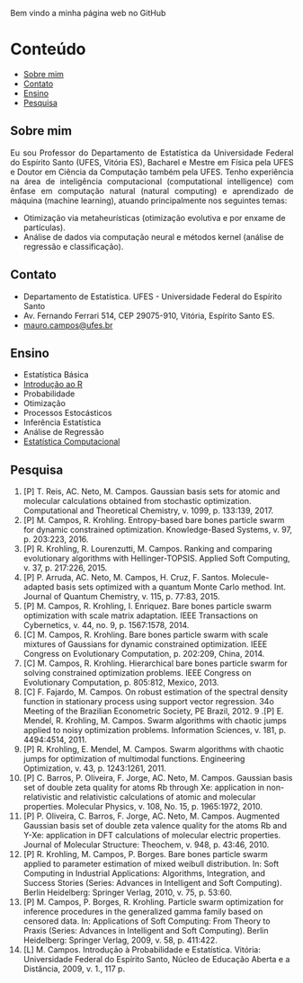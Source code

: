 <p align="justify">
Bem vindo a minha página web no GitHub
</p>

# Conteúdo
  * [Sobre mim](#sec-1)
  * [Contato](#sec-2)
  * [Ensino](#sec-3)
  * [Pesquisa](#sec-4)
  
## Sobre mim <a id="sec-1"></a>

<p align="justify">
Eu sou Professor do Departamento de Estatística da Universidade Federal do Espírito Santo (UFES, Vitória ES), Bacharel e Mestre em Física pela UFES e Doutor em Ciência da Computação também pela UFES. Tenho experiência na área de inteligência computacional (computational intelligence) com ênfase em computação natural (natural computing) e aprendizado de máquina (machine learning), atuando principalmente nos seguintes temas:
</p>

- Otimização via metaheurísticas (otimização evolutiva e por enxame de partículas).
- Análise de dados via computação neural e métodos kernel (análise de regressão e classificação).

## Contato <a id="sec-2"></a>

- Departamento de Estatística. UFES - Universidade Federal do Espírito Santo
- Av. Fernando Ferrari 514, CEP 29075-910, Vitória, Espírito Santo ES.
- <mauro.campos@ufes.br>

## Ensino <a id="sec-3"></a>

- Estatística Básica
- [Introdução ao R][pwir]
- Probabilidade
- Otimização
- Processos Estocásticos
- Inferência Estatística
- Análise de Regressão
- [Estatística Computacional][pwec]

## Pesquisa <a id="sec-4"></a>

1. [P] T. Reis, AC. Neto, M. Campos. Gaussian basis sets for atomic and molecular calculations obtained from stochastic optimization. Computational and Theoretical Chemistry, v. 1099, p. 133:139, 2017.
2. [P] M. Campos, R. Krohling. Entropy-based bare bones particle swarm for dynamic constrained optimization. Knowledge-Based Systems, v. 97, p. 203:223, 2016.
3. [P] R. Krohling, R. Lourenzutti, M. Campos. Ranking and comparing evolutionary algorithms with Hellinger-TOPSIS. Applied Soft Computing, v. 37, p. 217:226, 2015.
4. [P] P. Arruda, AC. Neto, M. Campos, H. Cruz, F. Santos. Molecule-adapted basis sets optimized with a quantum Monte Carlo method. Int. Journal of Quantum Chemistry, v. 115, p. 77:83, 2015.
5. [P] M. Campos, R. Krohling, I. Enriquez. Bare bones particle swarm optimization with scale matrix adaptation. IEEE Transactions on Cybernetics, v. 44, no. 9, p. 1567:1578, 2014.
6. [C] M. Campos, R. Krohling. Bare bones particle swarm with scale mixtures of Gaussians for dynamic constrained optimization. IEEE Congress on Evolutionary Computation, p. 202:209, China, 2014.
7. [C] M. Campos, R. Krohling. Hierarchical bare bones particle swarm for solving constrained optimization problems. IEEE Congress on Evolutionary Computation, p. 805:812, Mexico, 2013.
8. [C] F. Fajardo, M. Campos. On robust estimation of the spectral density function in stationary process using support vector regression. 34o Meeting of the Brazilian Econometric Society, PE Brazil, 2012.
9 .[P] E. Mendel, R. Krohling, M. Campos. Swarm algorithms with chaotic jumps applied to noisy optimization problems. Information Sciences, v. 181, p. 4494:4514, 2011.
10. [P] R. Krohling, E. Mendel, M. Campos. Swarm algorithms with chaotic jumps for optimization of multimodal functions. Engineering Optimization, v. 43, p. 1243:1261, 2011.
11. [P] C. Barros, P. Oliveira, F. Jorge, AC. Neto, M. Campos. Gaussian basis set of double zeta quality for atoms Rb through Xe: application in non-relativistic and relativistic calculations of atomic and molecular properties. Molecular Physics, v. 108, No. 15, p. 1965:1972, 2010.
12. [P] P. Oliveira, C. Barros, F. Jorge, AC. Neto, M. Campos. Augmented Gaussian basis set of double zeta valence quality for the atoms Rb and Y-Xe: application in DFT calculations of molecular electric properties. Journal of Molecular Structure: Theochem, v. 948, p. 43:46, 2010.
13. [P] R. Krohling, M. Campos, P. Borges. Bare bones particle swarm applied to parameter estimation of mixed weibull distribution. In: Soft Computing in Industrial Applications: Algorithms, Integration, and Success Stories (Series: Advances in Intelligent and Soft Computing). Berlin Heidelberg: Springer Verlag, 2010, v. 75, p. 53:60.
14. [P] M. Campos, P. Borges, R. Krohling. Particle swarm optimization for inference procedures in the generalized gamma family based on censored data. In: Applications of Soft Computing: From Theory to Praxis (Series: Advances in Intelligent and Soft Computing). Berlin Heidelberg: Springer Verlag, 2009, v. 58, p. 411:422.
15. [L] M. Campos. Introdução à Probabilidade e Estatística. Vitória: Universidade Federal do Espírito Santo, Núcleo de Educação Aberta e a Distância, 2009, v. 1., 117 p.


[pwir]: http://www.maurocampos.com/cursos/intror/intror.html "Introdução ao R"
[pwec]: http://www.maurocampos.com/cursos/estcomp/index.html "Est. Computacional"
